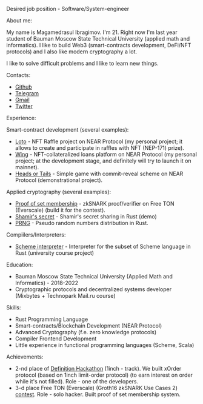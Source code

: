 Desired job position - Software/System-engineer

About me:

My name is Magamedrasul Ibragimov. I'm 21. Right now I'm last year student of Bauman Moscow State Technical University (applied math and informatics). 
I like to build Web3 (smart-contracts development, DeFi/NFT protocols) and I also like modern cryptography a lot. 

I like to solve difficult problems and I like to learn new things.

Contacts:

* [Github](github.com/curryrasul)
* [Telegram](t.me/curryrasul)
* [Gmail](mailto:curryrasul@gmail.com)   
* [Twitter](twitter.com/curryrasul)

Experience:

Smart-contract development (several examples):

* [Loto](https://github.com/curryrasul/loto) - NFT Raffle project on NEAR Protocol (my personal project; it allows to create and participate in raffles with NFT (NEP-171) prize).
* [Wing](https://github.com/curryrasul/wing) - NFT-collateralized loans platform on NEAR Protocol (my personal project; at the development stage, and definitely will try to launch it on mainnet).
* [Heads or Tails](https://github.com/curryrasul/heads-or-tails) - Simple game with commit-reveal scheme on NEAR Protocol (demonstrational project).

Applied cryptography (several examples):

* [Proof of set membership](https://github.com/curryrasul/knapsack-snark) - zkSNARK proof/verifier on Free TON (Everscale) (build it for the contest).
* [Shamir's secret](https://github.com/curryrasul/shamir-secret) - Shamir's secret sharing in Rust (demo)
* [PRNG](https://github.com/curryrasul/prng) - Pseudo random numbers distribution in Rust.

Compiilers/Interpreters:

* [Scheme interpreter](https://github.com/curryrasul/scheme-interpreter) - Interpreter for the subset of Scheme language in Rust (university course project)

Education:

* Bauman Moscow State Technical University (Applied Math and Informatics) - 2018-2022
* Cryptographic protocols and decentralized systems developer (Mixbytes + Technopark Mail.ru course)

Skills:

* Rust Programming Language
* Smart-contracts/Blockchain Development (NEAR Protocol)    
* Advanced Cryptography (f.e. zero knowledge protocols)
* Compiler Frontend Development
* Little experience in functional programming languages (Scheme, Scala)

Achievements:

* 2-nd place of [Definition Hackathon](https://definitionhack.io/1inch) (1inch - track). We built xOrder protocol (based on 1inch limit-order protocol) (to earn interest on order while it's not filled). Role - one of the developers.
* 3-d place Free TON (Everscale) (Groth16 zkSNARK Use Cases 2) [contest](https://forum.freeton.org/t/contest-proposal-groth16-zksnark-proof-verification-use-cases-part-ii/11291). Role - solo hacker. Built proof of set membership system.
